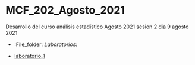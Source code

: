 # MCF_202_Agosto_2021
Desarrollo del curso análisis estadístico Agosto 2021
sesion 2 dia 9 agosto 2021
- :File_folder: _Laboratorios_:
 + [laboratorio_1](Laboratorio_1.pdf)
